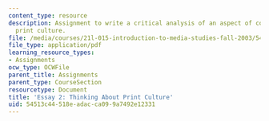 ```yaml
---
content_type: resource
description: Assignment to write a critical analysis of an aspect of contemporary
  print culture.
file: /media/courses/21l-015-introduction-to-media-studies-fall-2003/54513c44518eadacca099a7492e12331_essay2.pdf
file_type: application/pdf
learning_resource_types:
- Assignments
ocw_type: OCWFile
parent_title: Assignments
parent_type: CourseSection
resourcetype: Document
title: 'Essay 2: Thinking About Print Culture'
uid: 54513c44-518e-adac-ca09-9a7492e12331
---
```

